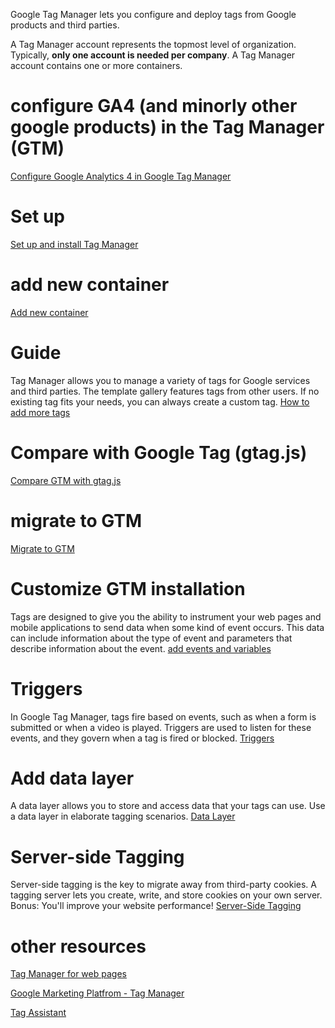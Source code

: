 ---
---

Google Tag Manager lets you configure and deploy tags from Google products and third parties.

A Tag Manager account represents the topmost level of organization. Typically, **only one account is needed per company**. A Tag Manager account contains one or more containers.

# configure GA4 (and minorly other google products) in the Tag Manager (GTM)

[Configure Google Analytics 4 in Google Tag Manager](https://support.google.com/tagmanager/answer/9442095)

# Set up

[Set up and install Tag Manager](https://support.google.com/tagmanager/answer/6103696)

# add new container

[Add new container](https://support.google.com/tagmanager/answer/12974036)

# Guide

Tag Manager allows you to manage a variety of tags for Google services and third parties. The template gallery features tags from other users. If no existing tag fits your needs, you can always create a custom tag.
[How to add more tags](https://support.google.com/tagmanager/answer/12811173)

# Compare with Google Tag (gtag.js)

[Compare GTM with gtag.js](https://support.google.com/tagmanager/answer/7582054)

# migrate to GTM

[Migrate to GTM](https://developers.google.com/tag-platform/devguides/migrate)

# Customize GTM installation

Tags are designed to give you the ability to instrument your web pages and mobile applications to send data when some kind of event occurs. This data can include information about the type of event and parameters that describe information about the event.
[add events and variables](https://developers.google.com/tag-platform/devguides/events)

# Triggers

In Google Tag Manager, tags fire based on events, such as when a form is submitted or when a video is played. Triggers are used to listen for these events, and they govern when a tag is fired or blocked.
[Triggers](https://support.google.com/tagmanager/topic/7679384)

# Add data layer

A data layer allows you to store and access data that your tags can use. Use a data layer in elaborate tagging scenarios.
[Data Layer](https://developers.google.com/tag-platform/devguides/datalayer)

# Server-side Tagging

Server-side tagging is the key to migrate away from third-party cookies. A tagging server lets you create, write, and store cookies on your own server. Bonus: You'll improve your website performance!
[Server-Side Tagging](https://developers.google.com/tag-platform/learn/sst-fundamentals)

# other resources

[Tag Manager for web pages](https://developers.google.com/tag-platform/tag-manager/web)

[Google Marketing Platfrom - Tag Manager](https://marketingplatform.google.com/about/tag-manager/)

[Tag Assistant](https://tagassistant.google.com/)

